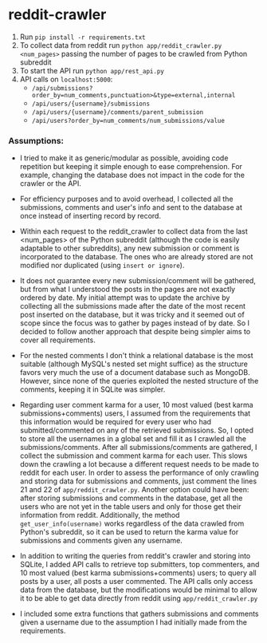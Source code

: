 # reddit-crawler

1. Run `pip install -r requirements.txt`
2. To collect data from reddit run `python app/reddit_crawler.py <num_pages>` passing the number of pages to be crawled from Python subreddit
3. To start the API run `python app/rest_api.py`
4. API calls on `localhost:5000`:
    * `/api/submissions?order_by=num_comments,punctuation>&type=external,internal`
    * `/api/users/{username}/submissions`
    * `/api/users/{username}/comments/parent_submission`
    * `/api/users?order_by=num_comments/num_submissions/value`

### Assumptions:

* I tried to make it as generic/modular as possible, avoiding code repetition but keeping it simple enough to ease comprehension. For example, changing the database does not impact in the code for the crawler or the API.

* For efficiency purposes and to avoid overhead, I collected all the submissions, comments and user's info and sent to the database at once instead of inserting record by record.

* Within each request to the reddit_crawler to collect data from the last <num_pages> of the Python subreddit (although the code is easily adaptable to other subreddits), any new submission or comment is incorporated to the database. The ones who are already stored are not modified nor duplicated (using `insert or ignore`).
* It does not guarantee every new submission/comment will be gathered, but from what I understood the posts in the pages are not exactly ordered by date. My initial attempt was to update the archive by collecting all the submissions made after the date of the most recent post inserted on the database, but it was tricky and it seemed out of scope since the focus was to gather by pages instead of by date. So I decided to follow another approach that despite being simpler aims to cover all requirements.

* For the nested comments I don't think a relational database is the most suitable (although MySQL's nested set might suffice) as the structure favors very much the use of a document database such as MongoDB. However, since none of the queries exploited the nested structure of the comments, keeping it in SQLite was simpler.  

* Regarding user comment karma for a user, 10 most valued (best karma submissions+comments) users, I assumed from the requirements that this information would be required for every user who had submitted/commented on any of the retrieved submissions. So, I opted to store all the usernames in a global set and fill it as I crawled all the submissions/comments. After all submissions/comments are gathered, I collect the submission and comment karma for each user. This slows down the crawling a lot because a different request needs to be made to reddit for each user. In order to assess the performance of only crawling and storing data for submissions and comments, just comment the lines 21 and 22 of `app/reddit_crawler.py`. Another option could have been: after storing submissions and comments in the database, get all the users who are not yet in the table users and only for those get their information from reddit.
Additionally, the method `get_user_info(username)` works regardless of the data crawled from Python's subreddit, so it can be used to return the karma value for submissions and comments given any username.

* In addition to writing the queries from reddit's crawler and storing into SQLite, I added API calls to retrieve top submitters, top commenters, and 10 most valued (best karma submissions+comments) users; to query all posts by a user, all posts a user commented. The API calls only access data from the database, but the modifications would be minimal to allow it to be able to get data directly from reddit using `app/reddit_crawler.py`

* I included some extra functions that gathers submissions and comments given a username due to the assumption I had initially made from the requirements.
